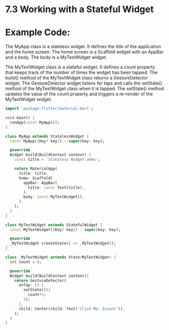 # 7.3 Working with a Stateful Widget

# Example Code:

The MyApp class is a stateless widget. 
It defines the title of the application and the home screen.
The home screen is a Scaffold widget with an AppBar and a body. 
The body is a MyTextWidget widget.

The MyTextWidget class is a stateful widget. 
It defines a count property that keeps track of the number of times the widget has been tapped. 
The build() method of the MyTextWidget class returns a GestureDetector widget. 
The GestureDetector widget listens for taps and calls the setState() method of the MyTextWidget class when it is tapped. 
The setState() method updates the value of the count property and triggers a re-render of the MyTextWidget widget.

```dart
import 'package:flutter/material.dart';

void main() {
  runApp(const MyApp());
}

class MyApp extends StatelessWidget {
  const MyApp({Key? key}) : super(key: key);

  @override
  Widget build(BuildContext context) {
    const title = 'Stateless Widget demo';

    return MaterialApp(
      title: title,
      home: Scaffold(
        appBar: AppBar(
          title: const Text(title),
        ),
        body: const MyTextWidget(),
      ),
    );
  }
}

class MyTextWidget extends StatefulWidget {
  const MyTextWidget({Key? key}) : super(key: key);

  @override
  _MyTextWidget createState() => _MyTextWidget();
}

class _MyTextWidget extends State<MyTextWidget> {
  int count = 0;

  @override
  Widget build(BuildContext context){
    return GestureDetector(
      onTap: () {
        setState((){
          count++;
        });
      },
      child: Center(child: Text('Click Me: $count')),
    );
  }
}
```
